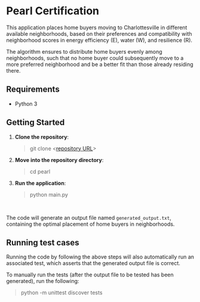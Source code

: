 # Pearl Certification

This application places home buyers moving to Charlottesville in different available neighborhoods, based on their preferences and compatibility with neighborhood scores in energy efficiency (E), water (W), and resilience (R).

The algorithm ensures to distribute home buyers evenly among neighborhoods, such that no home buyer could subsequently move to a more preferred neighborhood and be a better fit than those already residing there.

## Requirements

- Python 3

## Getting Started

1. **Clone the repository**:
    > git clone <[repository URL](https://github.com/Chsaleem31/pearl-certification)>

2. **Move into the repository directory**:
   > cd pearl

3. **Run the application**:

    > python main.py

&nbsp;

The code will generate an output file named `generated_output.txt`, containing the optimal placement of home buyers in neighborhoods.

## Running test cases

Running the code by following the above steps will also automatically run an associated test, which asserts that the generated output file is correct.

To manually run the tests (after the output file to be tested has been generated), run the following:

  > python -m unittest discover tests
